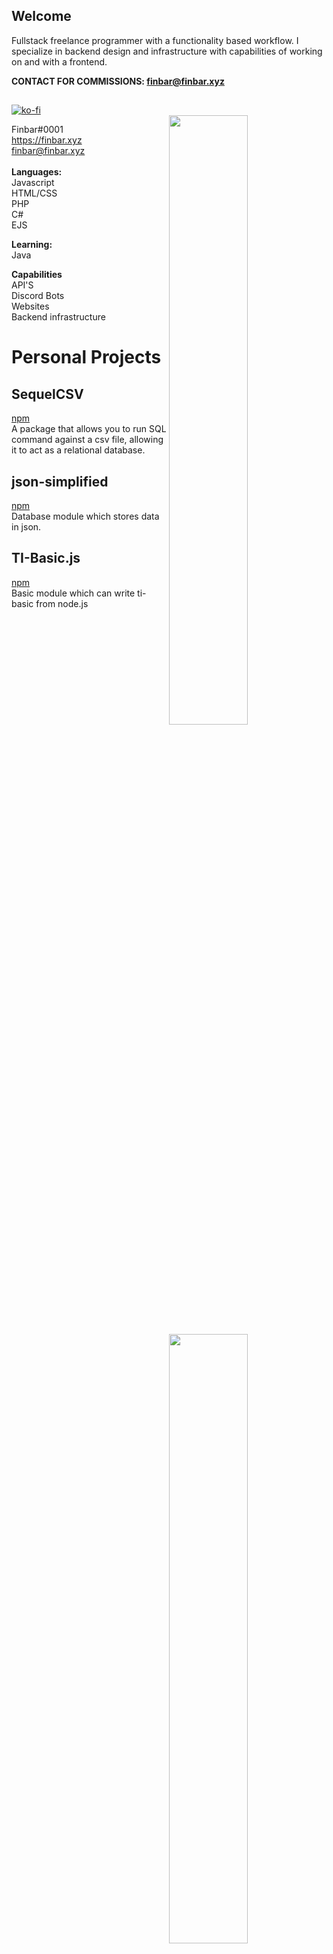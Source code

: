 ## Welcome

Fullstack freelance programmer with a functionality based workflow. I specialize in backend design and infrastructure with capabilities of working on and with a frontend.

**CONTACT FOR COMMISSIONS: finbar@finbar.xyz**

##
[![ko-fi](https://ko-fi.com/img/githubbutton_sm.svg)](https://ko-fi.com/K3K47LTWF)
<br>
<img width="50%" align="right" src="https://github-readme-stats.vercel.app/api?username=OneAndonlyFinbar&theme=dark&include_all_commits=true">
<img width="50%" align="right" src="https://github-readme-stats.vercel.app/api/top-langs/?username=OneAndonlyFinbar&theme=dark&layout=compact">

Finbar#0001<br>
https://finbar.xyz<br>
finbar@finbar.xyz<br>
<br>**Languages:** <br>
Javascript <br>
HTML/CSS <br>
PHP <br>
C#<br>
EJS

**Learning:** <br>
Java

**Capabilities** <br>
API'S <br>
Discord Bots <br>
Websites <br>
Backend infrastructure

# Personal Projects
## SequelCSV
[npm](https://www.npmjs.com/package/sequel-csv)<br>
A package that allows you to run SQL command against a csv file, allowing it to act as a relational database.

## json-simplified
[npm](https://www.npmjs.com/package/json-simplified)<br>
Database module which stores data in json.

## TI-Basic.js
[npm](https://www.npmjs.com/settings/finbar/packages)<br>
Basic module which can write ti-basic from node.js

